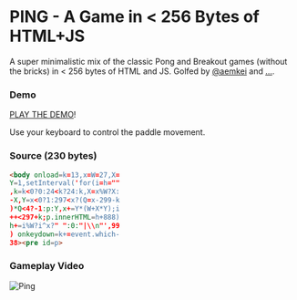 # PING - A Game in < 256 Bytes of HTML+JS

A super minimalistic mix of the classic Pong and Breakout games (without the bricks) in < 256 bytes of HTML and JS. Golfed by [@aemkei](http://aem1k.com) and […](https://github.com/codegolf/ping/pulls).

### Demo

[PLAY THE DEMO](http://rawgit.com/codegolf/ping/master/index.html)!

Use your keyboard to control the paddle movement.

### Source (230 bytes)

```html
<body onload=k=13,x=W=27,X=
Y=1,setInterval('for(i=h=""
,k=k<0?0:24<k?24:k,X=x%W?X:
-X,Y=x<0?1:297<x?(Q=x-299-k
)*Q<4?-1:p:Y,x+=Y*(W+X*Y);i
++<297+k;p.innerHTML=h+888)
h+=i%W?i^x?" ":0:"|\\n"',99
) onkeydown=k+=event.which-
38><pre id=p>
```

### Gameplay Video

![Ping](https://raw.githubusercontent.com/codegolf/ping/master/ping.gif)